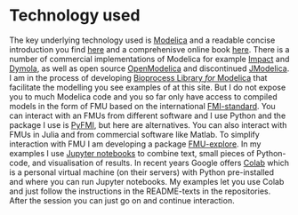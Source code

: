 # Technology used

The key underlying technology used is 
[Modelica](https://modelica.org)
and a readable concise introduction you find
[here](https://marcobonvini.com/modelica/2020/06/29/all-about-modelica.html)
and a comprehenisve online book
[here](https://mbe.modelica.university).
There is a number of commercial implementations of Modelica for example 
[Impact](https://modelon.com/modelon-impact/) and 
[Dymola](https://www.3ds.com/products-services/catia/products/dymola/), 
as well as  open source 
[OpenModelica](https://www.openmodelica.org)
and discontinued
[JModelica](https://jmodelica.org//).
I am in the process of developing
[Bioprocess Library *for* Modelica](https://www.openmodelica.org/images/M_images/OpenModelicaWorkshop_2021/Design%20aspects%20of%20BPL%20v4b.pdf)
that facilitate the modelling you see examples of at this site. But I do not expose you to much Modelica code and you so far only have access to compiled models in the form of FMU based on the international 
[FMI-standard](https://fmi-standard.org).
You can interact with an FMUs from different software and I use Python and the package I use is 
[PyFMI](https://github.com/modelon-community/PyFMI), 
but here are alternatives. You can also interact with FMUs in Julia and from commercial software like Matlab. To simplify interaction with FMU I am developing a package 
[FMU-explore](https://www.openmodelica.org/images/M_images/OpenModelicaWorkshop_2022/1505_Axelsson%202022,%20Design%20aspects%20of%20FMU-explore%20a%20Python%20module%20to%20complement%20PyFMI.pdf).
In my examples I use
[Jupyter notebooks](https://realpython.com/jupyter-notebook-introduction/) 
to combine text, small pieces of Python-code, and visualisation of results. 
In recent years Google offers 
[Colab](https://colab.research.google.com) 
which is a personal virtual  machine (on their servers) with Python pre-installed and where  you can run Jupyter notebooks. My examples let you use Colab and just follow the instructions in the README-texts in the repositories. After the session you can just go on and continue interaction.
